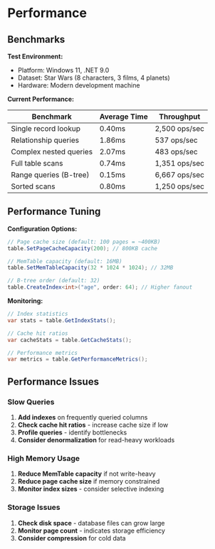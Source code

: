 # Performance

## Benchmarks

**Test Environment:**
- Platform: Windows 11, .NET 9.0
- Dataset: Star Wars (8 characters, 3 films, 4 planets)
- Hardware: Modern development machine

**Current Performance:**

| Benchmark | Average Time | Throughput |
|-----------|-------------|------------|
| Single record lookup | 0.40ms | 2,500 ops/sec |
| Relationship queries | 1.86ms | 537 ops/sec |
| Complex nested queries | 2.07ms | 483 ops/sec |
| Full table scans | 0.74ms | 1,351 ops/sec |
| Range queries (B-tree) | 0.15ms | 6,667 ops/sec |
| Sorted scans | 0.80ms | 1,250 ops/sec |

## Performance Tuning

**Configuration Options:**

```csharp
// Page cache size (default: 100 pages = ~400KB)
table.SetPageCacheCapacity(200); // 800KB cache

// MemTable capacity (default: 16MB)
table.SetMemTableCapacity(32 * 1024 * 1024); // 32MB

// B-tree order (default: 32)
table.CreateIndex<int>("age", order: 64); // Higher fanout
```

**Monitoring:**

```csharp
// Index statistics
var stats = table.GetIndexStats();

// Cache hit ratios
var cacheStats = table.GetCacheStats();

// Performance metrics
var metrics = table.GetPerformanceMetrics();
```

## Performance Issues

### Slow Queries
1. **Add indexes** on frequently queried columns
2. **Check cache hit ratios** - increase cache size if low
3. **Profile queries** - identify bottlenecks
4. **Consider denormalization** for read-heavy workloads

### High Memory Usage
1. **Reduce MemTable capacity** if not write-heavy
2. **Reduce page cache size** if memory constrained
3. **Monitor index sizes** - consider selective indexing

### Storage Issues
1. **Check disk space** - database files can grow large
2. **Monitor page count** - indicates storage efficiency
3. **Consider compression** for cold data
